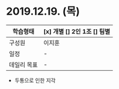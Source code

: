 # 2019.12.19. (목)

| 학습형태    | [x] 개별 [] 2인 1조 [] 팀별 |
| ----------- | --------------------------- |
| 구성원      | 이지훈                      |
| 일정        | -                           |
| 데일리 목표 | -                           |

- 두통으로 인한 지각


